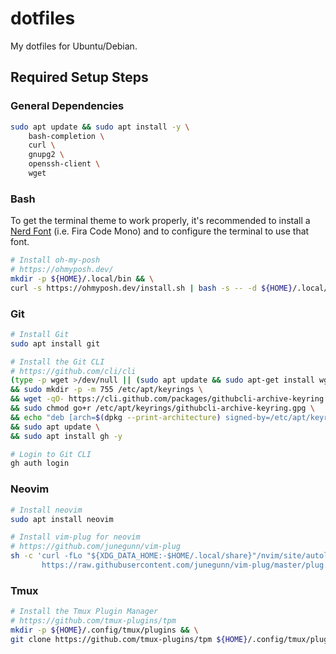 # dotfiles

My dotfiles for Ubuntu/Debian.

## Required Setup Steps

### General Dependencies

```bash
sudo apt update && sudo apt install -y \
    bash-completion \
    curl \
    gnupg2 \
    openssh-client \
    wget
```

### Bash

To get the terminal theme to work properly, it's recommended to install a [Nerd Font](https://www.nerdfonts.com/)
(i.e. Fira Code Mono) and to configure the terminal to use that font.

```bash
# Install oh-my-posh
# https://ohmyposh.dev/
mkdir -p ${HOME}/.local/bin && \
curl -s https://ohmyposh.dev/install.sh | bash -s -- -d ${HOME}/.local/bin
```

### Git

```bash
# Install Git
sudo apt install git

# Install the Git CLI
# https://github.com/cli/cli
(type -p wget >/dev/null || (sudo apt update && sudo apt-get install wget -y)) \
&& sudo mkdir -p -m 755 /etc/apt/keyrings \
&& wget -qO- https://cli.github.com/packages/githubcli-archive-keyring.gpg | sudo tee /etc/apt/keyrings/githubcli-archive-keyring.gpg > /dev/null \
&& sudo chmod go+r /etc/apt/keyrings/githubcli-archive-keyring.gpg \
&& echo "deb [arch=$(dpkg --print-architecture) signed-by=/etc/apt/keyrings/githubcli-archive-keyring.gpg] https://cli.github.com/packages stable main" | sudo tee /etc/apt/sources.list.d/github-cli.list > /dev/null \
&& sudo apt update \
&& sudo apt install gh -y

# Login to Git CLI
gh auth login
```

### Neovim

```bash
# Install neovim
sudo apt install neovim

# Install vim-plug for neovim
# https://github.com/junegunn/vim-plug
sh -c 'curl -fLo "${XDG_DATA_HOME:-$HOME/.local/share}"/nvim/site/autoload/plug.vim --create-dirs \
       https://raw.githubusercontent.com/junegunn/vim-plug/master/plug.vim'
```

### Tmux

```bash
# Install the Tmux Plugin Manager
# https://github.com/tmux-plugins/tpm
mkdir -p ${HOME}/.config/tmux/plugins && \
git clone https://github.com/tmux-plugins/tpm ${HOME}/.config/tmux/plugins/tpm
```
